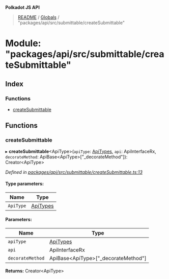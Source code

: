 **Polkadot JS API**

> [README](../README.md) / [Globals](../globals.md) / "packages/api/src/submittable/createSubmittable"

# Module: "packages/api/src/submittable/createSubmittable"

## Index

### Functions

* [createSubmittable](_packages_api_src_submittable_createsubmittable_.md#createsubmittable)

## Functions

### createSubmittable

▸ **createSubmittable**\<ApiType>(`apiType`: [ApiTypes](_packages_api_src_types_base_.md#apitypes), `api`: ApiInterfaceRx, `decorateMethod`: ApiBase\<ApiType>[\"\_decorateMethod\"]): Creator\<ApiType>

*Defined in [packages/api/src/submittable/createSubmittable.ts:13](https://github.com/polkadot-js/api/blob/9d548f787/packages/api/src/submittable/createSubmittable.ts#L13)*

#### Type parameters:

Name | Type |
------ | ------ |
`ApiType` | [ApiTypes](_packages_api_src_types_base_.md#apitypes) |

#### Parameters:

Name | Type |
------ | ------ |
`apiType` | [ApiTypes](_packages_api_src_types_base_.md#apitypes) |
`api` | ApiInterfaceRx |
`decorateMethod` | ApiBase\<ApiType>[\"\_decorateMethod\"] |

**Returns:** Creator\<ApiType>
